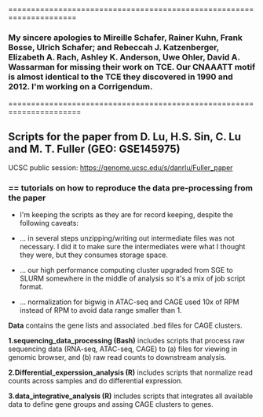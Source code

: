 =====================================================================
### My sincere apologies to Mireille Schafer, Rainer Kuhn, Frank Bosse, Ulrich Schafer; and Rebeccah J. Katzenberger, Elizabeth A. Rach, Ashley K. Anderson, Uwe Ohler, David A. Wassarman for missing their work on TCE. Our CNAAATT motif is almost identical to the TCE they discovered in 1990 and 2012. I'm working on a Corrigendum.
======================================================================

## Scripts for the paper from D. Lu, H.S. Sin, C. Lu and M. T. Fuller (GEO: GSE145975)

UCSC public session: https://genome.ucsc.edu/s/danrlu/Fuller_paper

### == tutorials on how to reproduce the data pre-processing from the paper

  - I'm keeping the scripts as they are for record keeping, despite the following caveats:

  - ... in several steps unzipping/writing out intermediate files was not necessary. I did it to make sure the intermediates were what I thought they were, but they consumes storage space.
  
  - ... our high performance computing cluster upgraded from SGE to SLURM somewhere in the middle of analysis so it's a mix of job script format.  
  
  - ... normalization for bigwig in ATAC-seq and CAGE used 10x of RPM instead of RPM to avoid data range smaller than 1.
  
**Data** contains the gene lists and associated .bed files for CAGE clusters.

**1.sequencing_data_processing (Bash)** includes scripts that process raw sequencing data (RNA-seq, ATAC-seq, CAGE) to (a) files for viewing in genomic browser, and (b) raw read counts to downstream analysis. 

**2.Differential_experssion_analysis (R)** includes scripts that normalize read counts across samples and do differential expression. 

**3.data_integrative_analysis (R)** includes scripts that integrates all available data to define gene groups and assing CAGE clusters to genes. 


